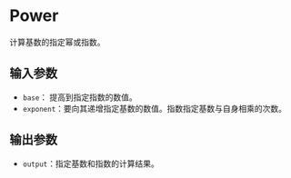 # Power

计算基数的指定幂或指数。

## 输入参数

- `base`： 提高到指定指数的数值。
- `exponent`：要向其递增指定基数的数值。指数指定基数与自身相乘的次数。

## 输出参数

- `output`：指定基数和指数的计算结果。
